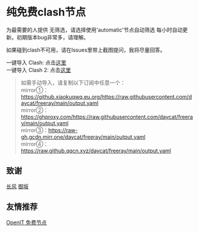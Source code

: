 # 纯免费clash节点
为最需要的人提供
无筛选，请选择使用'automatic'节点自动筛选
每小时自动更新。初期版本bug非常多，请理解。

如果碰到clash不可用，请在Issues里带上截图提问，我将尽量回答。

一键导入 Clash: 点击[这里](https://v1.mk/lI8iK7a)       
一键导入 Clash 2: 点击[这里](https://v1.mk/mgen9it)

> 如需手动导入，请复制以下订阅中任意一个：     
> mirror①：https://github.xiaokuqwq.eu.org/https://raw.githubusercontent.com/daycat/freeray/main/output.yaml     
> mirror②：https://ghproxy.com/https://raw.githubusercontent.com/daycat/freeray/main/output.yaml      
> mirror③：https://raw-gh.gcdn.mirr.one/daycat/freeray/main/output.yaml      
> mirror④：https://raw.github.qqcn.xyz/daycat/freeray/main/output.yaml      

## 致谢
[长风](https://github.com/changfengoss/pub)
[御坂](https://github.com/Misaka-blog)

## 友情推荐
[OpenIT 免费节点](https://openit.ml)

